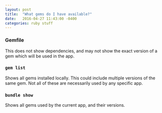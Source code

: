 ```yaml
---
layout: post
title:  "What gems do I have available?"
date:   2016-04-27 11:43:00 -0400
categories: ruby stuff
---
```


### Gemfile

  This does not show dependencies, and may not show the exact version of a gem which will be used in the app.    

### `gem list`

  Shows all gems installed locally. This could include multiple versions of the same gem. Not all of these are necessarily used by any specific app.    

### `bundle show`

  Shows all gems used by the current app, and their versions.    
